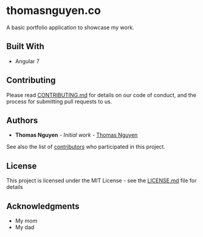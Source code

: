 # thomasnguyen.co

A basic portfolio application to showcase my work.

## Built With

* Angular 7

## Contributing

Please read [CONTRIBUTING.md](https://github.com/thomasnguyen/development/blob/master/CONTRIBUTING.md) for details on our code of conduct, and the process for submitting pull requests to us.

## Authors

* **Thomas Nguyen** - *Initial work* - [Thomas Nguyen](https://github.com/thomasnguyen)

See also the list of [contributors](https://github.com/your/project/contributors) who participated in this project.

## License

This project is licensed under the MIT License - see the [LICENSE.md](LICENSE.md) file for details

## Acknowledgments

* My mom 
* My dad
